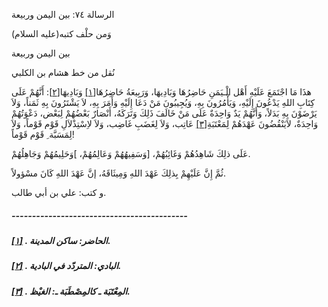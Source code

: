   الرسالة  ٧٤: بين اليمن وربيعة	

وَمن حلْف كتبه(عليه السلام)

بين اليمن وربيعة

نُقل من خط هشام بن الكلبي

هذَا مَا اجْتَمَعَ عَلَيْهِ أَهْل الْـيَمَنِ حَاضِرُهَا وَبَادِيهَا، وَرَبِيعَةُ حَاضِرُهَا[[١\]](https://arabic.balaghah.net/node/804#_ftn1) وَبَادِيهَا[[٢\]](https://arabic.balaghah.net/node/804#_ftn2): أَنَّهُمْ عَلَى كِتَابِ اللهِ يَدْعُونَ إِلَيْهِ، وَيَأْمُرُونَ بِهِ،  وَيُجِيبُونَ مَنْ دَعَا إِلَيْهِ وَأَمَرَ بِهِ، لاَ يَشْتَرُونَ بِهِ  ثَمَناً، وَلاَ يَرْضَوْنَ بِهِ بَدَلاً، وَأَنَّهُمْ يَدٌ وَاحِدَةٌ عَلَى مَنْ خَالَفَ ذَلِكَ وَتَرَكَهُ، أَنْصَارٌ بَعْضُهُمْ لِبَعْض،  دَعْوَتُهُمْ وَاحِدَةٌ، لاَيَنْقُضُونَ عَهْدَهُمْ لِمَعْتَبَةِ[[٣\]](https://arabic.balaghah.net/node/804#_ftn3) عَاتِب، وَلاَ لِغَضَبِ غَاضِب، وَلاَ لاِسْتِذْلاَلِ قَوْم قَوْماً، وَلاَ لِمَسَبَّة ِ قَوْم قَوْماً!

عَلَى ذلِكَ شَاهِدُهُمْ وَغَائِبُهُمْ، [وَسَفِيهُهُمْ وَعَالِمُهُمْ، ]وَحَلِيمُهُمْ وَجَاهِلُهُمْ.

ثُمَّ إِنَّ عَلَيْهِمْ بِذلِكَ عَهْدَ اللهِ وَمِيثَاقَهُ، إنَّ عَهْدَ اللهِ كَانَ مسْؤولاً.

و كتب: علي بن أبي طالب.

##### -------------------------------------------

##### [[١\]](https://arabic.balaghah.net/node/804#_ftnref1) . الحاضر: ساكن المدينة.

##### [[٢\]](https://arabic.balaghah.net/node/804#_ftnref2) . البادي: المتردّد في البادية.

##### [[٣\]](https://arabic.balaghah.net/node/804#_ftnref3) . المِعْتَبَة ـ كالمِصْطَبَة ـ: الغيْظ. 

